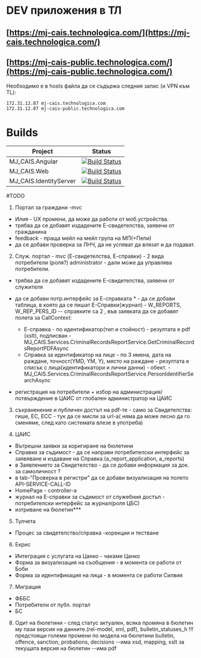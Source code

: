 # DEV приложения в ТЛ

## [https://mj-cais.technologica.com/](https://mj-cais.technologica.com/)
## [https://mj-cais-public.technologica.com/](https://mj-cais-public.technologica.com/)
Необходимо е в hosts файла да се съдържа следния запис (и VPN към TL):
```
172.31.12.87 mj-cais.technologica.com
172.31.12.87 mj-cais-public.technologica.com
```

# Builds

|Project|Status|
|--------|------|
|MJ_CAIS.Angular|[![Build Status](https://tfstl.technologica.com/tfs/DefaultCollection/MJ-CAIS/_apis/build/status/MJ_CAIS.Angular)](https://tfstl.technologica.com/tfs/DefaultCollection/MJ-CAIS/_build/latest?definitionId=317)|
|MJ_CAIS.Web|[![Build Status](https://tfstl.technologica.com/tfs/DefaultCollection/MJ-CAIS/_apis/build/status/MJ_CAIS.Web)](https://tfstl.technologica.com/tfs/DefaultCollection/MJ-CAIS/_build/latest?definitionId=319)|
|MJ_CAIS.IdentityServer|[![Build Status](https://tfstl.technologica.com/tfs/DefaultCollection/MJ-CAIS/_apis/build/status/MJ_CAIS.IdentityServer)](https://tfstl.technologica.com/tfs/DefaultCollection/MJ-CAIS/_build/latest?definitionId=318)|


#TODO
1. Портал за граждани -mvc
 - Илия - UX промени, да може да работи от моб.устройства.
 - трябва да се добавят издадените Е-свидетелства, заявени от гражданина
 - feedback - праща мейл на мейл група на МП(+Пепи)
 - да се добави проверка за ЛНЧ, да не успяват да влязат и да подават.
 
2. Служ. портал - mvc (Е-свидетелства, Е-справки) - 2 вида потребители (роля?) administrator - дали може да управлява потребители.
 - трябва да се добавят издадените Е-свидетелства, заявени от служителя
 - да се добави потр.интерфейс за Е-справката * - да се добави таблица, в която да се пишат Е-Справки(журнал) - W_REPORTS, W_REP_PERS_ID
   -- справките са 2 , във заявката да се добавят полета за CallContext: 
    * Е-справка - по идентификатор(тип и стойност) - резултата е pdf (xslt), подписван - 
	MJ_CAIS.Services.CriminalRecordsReportService.GetCriminalRecordsReportPDFAsync
	* Справка за идентификатор на лице - по 3 имена, дата на раждане, точност(YMD, YM, Y), място на раждане - резултата е списък с лица(идентификатори и лични данни) - обект. - 
	MJ_CAIS.Services.CriminalRecordsReportService.PersonIdentifierSearchAsync	
   
 - регистрация на потребители + избор на администрация/ потвърждение в ЦАИС от глобален администратор на ЦАИС
 
3. съхраненение и публичен достъп на pdf-те - само за Свидетелства: гише, ЕС, ЕСС - тук да се мисли за url-a( няма да може лесно да го сменяме, след като системата влезе в употреба)

4. ЦАИС
 - Вътрешни заявки за коригиране на бюлетини
 - Справки за съдимост - да се направи потребителски интерфейс за заявяване и издаване на Справка.(a_report_application, a_reports)
 - в Заявлението за Свидетелство - да се добави информация за док. за самоличност ?
 - в tab-"Проверка в регистри" да се добави визуализация на полето API-SERVICE-CALL-ID
 - HomePage - controller-a
 - журнал на Е-справки за съдимост от служебния достъп - потребителски интерфейс за журнал(роля ЦБС)
 - изтриване на бюлетин***
 
5. Тулчета
 - Процес за свидетелство/справка -корекции и тестване
 
6. Екрис
 - Интеграция с услугата на Цанко - чакаме Цанко
 - Форма за визуализация на съобщения - в момента се работи от Боби
 - Форма за идентификация на лица - в момента се работи Силвия
 
7. Миграция
 - ФББС
 - Потребители от публ. портал
 - БС
 
8. Одит на бюлетини - след статус актуален, всяка промяна в бюлетин му пази версия на данните.(rel-model, xml, pdf), bulletin_statuses_h
!!! предстоящи големи промени по модела на бюлетини bulletin, offence, sanction, probations, decisions
--има xsd, mapping, xslt за текущата версия на бюлетин
--има pdf 
